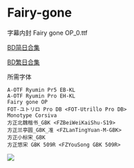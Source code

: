 # Fairy-gone

字幕内封 Fairy gone OP_0.ttf

[BD简日合集](https://github.com/Nekomoekissaten-SUB/Nekomoekissaten-poi-Subs/raw/master/Fairy-gone/Fairy_gone_BD_JPSC.7z)

[BD繁日合集](https://github.com/Nekomoekissaten-SUB/Nekomoekissaten-poi-Subs/raw/master/Fairy-gone/Fairy_gone_BD_JPTC.7z)

所需字体
```
A-OTF Ryumin Pr5 EB-KL
A-OTF Ryumin Pro EH-KL
Fairy gone OP
FOT-ユトリロ Pro DB <FOT-Utrillo Pro DB>
Monotype Corsiva
方正北魏楷书_GBK <FZBeiWeiKaiShu-S19>
方正兰亭圆_GBK_准 <FZLanTingYuan-M-GBK>
方正小标宋_GBK
方正悠宋 GBK 509R <FZYouSong GBK 509R>
```

![](https://nekomoe.pages.dev/images/2019-10/fairy_gone.jpg)

